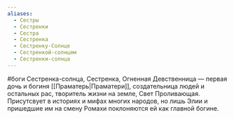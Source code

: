 ```yaml
---
aliases:
  - Сестры
  - Сестренки
  - Сестра
  - Сестренка
  - Сестренку-Солнце
  - Сестренкой-солнцем
  - Сестренки-солнца
---
```

#боги 
Сестренка-солнца, Сестренка, Огненная Девственница — первая дочь и богиня [[Праматерь|Праматери]], создательница людей и остальных рас, творитель жизни на земле, Свет Проливающая. Присутсвует в историях и мифах многих народов, но лишь Элии и пришедшие им на смену Ромахи поклоняются ей как главной богине.